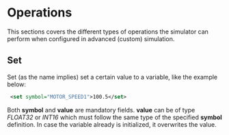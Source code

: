 # Operations

This sections covers the different types of operations the simulator can perform
when configured in advanced (custom) simulation.

## Set
Set (as the name implies) set a certain value to a variable, like the example below:

```xml
 <set symbol="MOTOR_SPEED1">100.5</set>
```

Both **symbol** and **value** are mandatory fields. **value** can be of type *FLOAT32* or *INT16* which must
follow the same type of the specified **symbol** definition. In case the variable already is initialized, it overwrites the value.